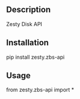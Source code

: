 ## Description
Zesty Disk API

## Installation

pip install zesty.zbs-api

## Usage

from zesty.zbs-api import *
